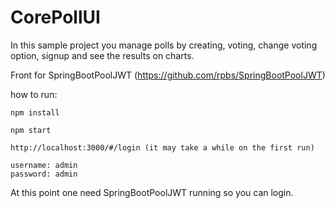 # CorePollUI 

In this sample project you manage polls by creating, voting, change voting option, signup and see the results on charts.

Front for SpringBootPoolJWT (https://github.com/rpbs/SpringBootPoolJWT)

how to run:

```
npm install
```

```
npm start
```

```
http://localhost:3000/#/login (it may take a while on the first run)

username: admin
password: admin
```

At this point one need SpringBootPoolJWT running so you can login.

